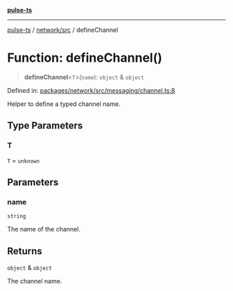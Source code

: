 [**pulse-ts**](../../../README.md)

***

[pulse-ts](../../../README.md) / [network/src](../README.md) / defineChannel

# Function: defineChannel()

> **defineChannel**\<`T`\>(`name`): `object` & `object`

Defined in: [packages/network/src/messaging/channel.ts:8](https://github.com/jlehett/pulse-ts/blob/4869ef2c4af7bf37d31e2edd2d6d1ba148133fb2/packages/network/src/messaging/channel.ts#L8)

Helper to define a typed channel name.

## Type Parameters

### T

`T` = `unknown`

## Parameters

### name

`string`

The name of the channel.

## Returns

`object` & `object`

The channel name.
